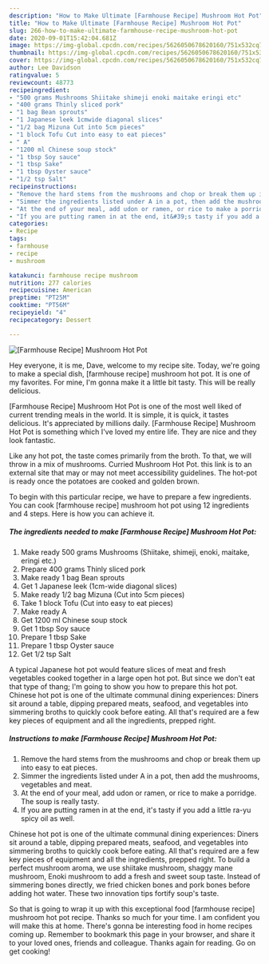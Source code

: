 ```yaml
---
description: "How to Make Ultimate [Farmhouse Recipe] Mushroom Hot Pot"
title: "How to Make Ultimate [Farmhouse Recipe] Mushroom Hot Pot"
slug: 266-how-to-make-ultimate-farmhouse-recipe-mushroom-hot-pot
date: 2020-09-01T15:42:04.681Z
image: https://img-global.cpcdn.com/recipes/5626050678620160/751x532cq70/farmhouse-recipe-mushroom-hot-pot-recipe-main-photo.jpg
thumbnail: https://img-global.cpcdn.com/recipes/5626050678620160/751x532cq70/farmhouse-recipe-mushroom-hot-pot-recipe-main-photo.jpg
cover: https://img-global.cpcdn.com/recipes/5626050678620160/751x532cq70/farmhouse-recipe-mushroom-hot-pot-recipe-main-photo.jpg
author: Lee Davidson
ratingvalue: 5
reviewcount: 48773
recipeingredient:
- "500 grams Mushrooms Shiitake shimeji enoki maitake eringi etc"
- "400 grams Thinly sliced pork"
- "1 bag Bean sprouts"
- "1 Japanese leek 1cmwide diagonal slices"
- "1/2 bag Mizuna Cut into 5cm pieces"
- "1 block Tofu Cut into easy to eat pieces"
- " A"
- "1200 ml Chinese soup stock"
- "1 tbsp Soy sauce"
- "1 tbsp Sake"
- "1 tbsp Oyster sauce"
- "1/2 tsp Salt"
recipeinstructions:
- "Remove the hard stems from the mushrooms and chop or break them up into easy to eat pieces."
- "Simmer the ingredients listed under A in a pot, then add the mushrooms, vegetables and meat."
- "At the end of your meal, add udon or ramen, or rice to make a porridge. The soup is really tasty."
- "If you are putting ramen in at the end, it&#39;s tasty if you add a little ra-yu spicy oil as well."
categories:
- Recipe
tags:
- farmhouse
- recipe
- mushroom

katakunci: farmhouse recipe mushroom 
nutrition: 277 calories
recipecuisine: American
preptime: "PT25M"
cooktime: "PT56M"
recipeyield: "4"
recipecategory: Dessert

---
```



![[Farmhouse Recipe] Mushroom Hot Pot](https://img-global.cpcdn.com/recipes/5626050678620160/751x532cq70/farmhouse-recipe-mushroom-hot-pot-recipe-main-photo.jpg)

Hey everyone, it is me, Dave, welcome to my recipe site. Today, we're going to make a special dish, [farmhouse recipe] mushroom hot pot. It is one of my favorites. For mine, I'm gonna make it a little bit tasty. This will be really delicious.

[Farmhouse Recipe] Mushroom Hot Pot is one of the most well liked of current trending meals in the world. It is simple, it is quick, it tastes delicious. It's appreciated by millions daily. [Farmhouse Recipe] Mushroom Hot Pot is something which I've loved my entire life. They are nice and they look fantastic.

Like any hot pot, the taste comes primarily from the broth. To that, we will throw in a mix of mushrooms. Curried Mushroom Hot Pot. this link is to an external site that may or may not meet accessibility guidelines. The hot-pot is ready once the potatoes are cooked and golden brown.


To begin with this particular recipe, we have to prepare a few ingredients. You can cook [farmhouse recipe] mushroom hot pot using 12 ingredients and 4 steps. Here is how you can achieve it.

<!--inarticleads1-->

##### The ingredients needed to make [Farmhouse Recipe] Mushroom Hot Pot:

1. Make ready 500 grams Mushrooms (Shiitake, shimeji, enoki, maitake, eringi etc.)
1. Prepare 400 grams Thinly sliced pork
1. Make ready 1 bag Bean sprouts
1. Get 1 Japanese leek (1cm-wide diagonal slices)
1. Make ready 1/2 bag Mizuna (Cut into 5cm pieces)
1. Take 1 block Tofu (Cut into easy to eat pieces)
1. Make ready  A
1. Get 1200 ml Chinese soup stock
1. Get 1 tbsp Soy sauce
1. Prepare 1 tbsp Sake
1. Prepare 1 tbsp Oyster sauce
1. Get 1/2 tsp Salt


A typical Japanese hot pot would feature slices of meat and fresh vegetables cooked together in a large open hot pot. But since we don&#39;t eat that type of thang; I&#39;m going to show you how to prepare this hot pot. Chinese hot pot is one of the ultimate communal dining experiences: Diners sit around a table, dipping prepared meats, seafood, and vegetables into simmering broths to quickly cook before eating. All that&#39;s required are a few key pieces of equipment and all the ingredients, prepped right. 

<!--inarticleads2-->

##### Instructions to make [Farmhouse Recipe] Mushroom Hot Pot:

1. Remove the hard stems from the mushrooms and chop or break them up into easy to eat pieces.
1. Simmer the ingredients listed under A in a pot, then add the mushrooms, vegetables and meat.
1. At the end of your meal, add udon or ramen, or rice to make a porridge. The soup is really tasty.
1. If you are putting ramen in at the end, it&#39;s tasty if you add a little ra-yu spicy oil as well.


Chinese hot pot is one of the ultimate communal dining experiences: Diners sit around a table, dipping prepared meats, seafood, and vegetables into simmering broths to quickly cook before eating. All that&#39;s required are a few key pieces of equipment and all the ingredients, prepped right. To build a perfect mushroom aroma, we use shiitake mushroom, shaggy mane mushroom, Enoki mushroom to add a fresh and sweet soup taste. Instead of simmering bones directly, we fried chicken bones and pork bones before adding hot water. These two innovation tips fortify soup&#39;s taste. 

So that is going to wrap it up with this exceptional food [farmhouse recipe] mushroom hot pot recipe. Thanks so much for your time. I am confident you will make this at home. There's gonna be interesting food in home recipes coming up. Remember to bookmark this page in your browser, and share it to your loved ones, friends and colleague. Thanks again for reading. Go on get cooking!
